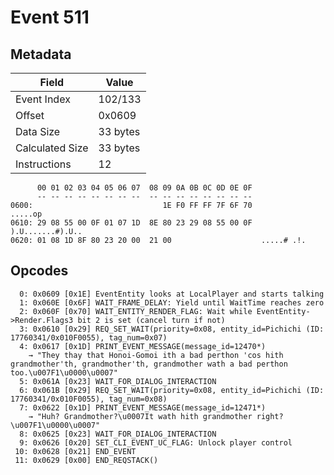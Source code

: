 # Event 511

## Metadata

| Field           | Value    |
|-----------------|----------|
| Event Index     | 102/133  |
| Offset          | 0x0609   |
| Data Size       | 33 bytes |
| Calculated Size | 33 bytes |
| Instructions    | 12       |

```
      00 01 02 03 04 05 06 07  08 09 0A 0B 0C 0D 0E 0F
      -- -- -- -- -- -- -- --  -- -- -- -- -- -- -- --
0600:                             1E F0 FF FF 7F 6F 70           .....op
0610: 29 08 55 00 0F 01 07 1D  8E 80 23 29 08 55 00 0F  ).U.......#).U..
0620: 01 08 1D 8F 80 23 20 00  21 00                    .....# .!.      
```

## Opcodes

```
  0: 0x0609 [0x1E] EventEntity looks at LocalPlayer and starts talking
  1: 0x060E [0x6F] WAIT_FRAME_DELAY: Yield until WaitTime reaches zero
  2: 0x060F [0x70] WAIT_ENTITY_RENDER_FLAG: Wait while EventEntity->Render.Flags3 bit 2 is set (cancel turn if not)
  3: 0x0610 [0x29] REQ_SET_WAIT(priority=0x08, entity_id=Pichichi (ID: 17760341/0x010F0055), tag_num=0x07)
  4: 0x0617 [0x1D] PRINT_EVENT_MESSAGE(message_id=12470*)
    → "They thay that Honoi-Gomoi ith a bad perthon 'cos hith grandmother'th, grandmother'th, grandmother wath a bad perthon too.\u007F1\u0000\u0007"
  5: 0x061A [0x23] WAIT_FOR_DIALOG_INTERACTION
  6: 0x061B [0x29] REQ_SET_WAIT(priority=0x08, entity_id=Pichichi (ID: 17760341/0x010F0055), tag_num=0x08)
  7: 0x0622 [0x1D] PRINT_EVENT_MESSAGE(message_id=12471*)
    → "Huh? Grandmother?\u0007It wath hith grandmother right?\u007F1\u0000\u0007"
  8: 0x0625 [0x23] WAIT_FOR_DIALOG_INTERACTION
  9: 0x0626 [0x20] SET_CLI_EVENT_UC_FLAG: Unlock player control
 10: 0x0628 [0x21] END_EVENT
 11: 0x0629 [0x00] END_REQSTACK()
```
